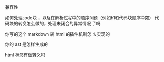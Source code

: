 兼容性

如何处理code块 ，以及在解析过程中的顺序问题（例如h1和代码块顺序冲突）
代码块的转换怎么做的，处理未闭合的异常情况
了吗

你写的这个 markdown 转 html 的插件机制怎
么实现的

你的 ast 是怎样生成的

html 标签有做转义吗